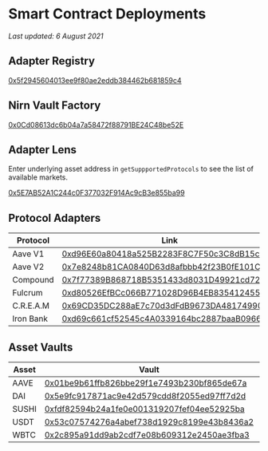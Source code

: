 # Smart Contract Deployments

*Last updated: 6 August 2021*

## Adapter Registry

[0x5f2945604013ee9f80ae2eddb384462b681859c4](https://cchain.explorer.avax.network/address/0x5f2945604013ee9f80ae2eddb384462b681859c4#code)

## Nirn Vault Factory

[0x0Cd08613dc6b04a7a58472f88791BE24C48be52E](https://cchain.explorer.avax.network/address/0x0Cd08613dc6b04a7a58472f88791BE24C48be52E#code)

## Adapter Lens

Enter underlying asset address in `getSuppportedProtocols` to see the list of available markets.

[0x5E7AB52A1C244c0F377032F914Ac9cB3e855ba99](https://cchain.explorer.avax.network/address/0x5E7AB52A1C244c0F377032F914Ac9cB3e855ba99#code)

## Protocol Adapters

| Protocol      | Link |
| ----------- | ----------- |
| Aave V1 | [0xd96E60a80418a525B2283F8C7F50c3C8dB15c402](https://cchain.explorer.avax.network/address/0xd96E60a80418a525B2283F8C7F50c3C8dB15c402#code) |
| Aave V2 | [0x7e8248b81CA0840D63d8afbbb42f23B0fE101CBf](https://cchain.explorer.avax.network/address/0x7e8248b81CA0840D63d8afbbb42f23B0fE101CBf#code) |
| Compound | [0x7f77389B868718B5351433d8031D49921cd72acE](https://cchain.explorer.avax.network/address/0x7f77389B868718B5351433d8031D49921cd72acE#code) |
| Fulcrum | [0xd80526EfBCc066B771028D96B4EB8354124556e4](https://cchain.explorer.avax.network/address/0xd80526EfBCc066B771028D96B4EB8354124556e4#code) |
| C.R.E.A.M | [0x69CD35DC288aE7c70d3dFdB9673DA48174990FE3](https://cchain.explorer.avax.network/address/0x69CD35DC288aE7c70d3dFdB9673DA48174990FE3#code) |
| Iron Bank | [0xd69c661cf52545c4A0339164bc2887baaB09664d](https://cchain.explorer.avax.network/address/0xd69c661cf52545c4A0339164bc2887baaB09664d#code) |

## Asset Vaults

| Asset | Vault | Underlying |
| ----- | ---- | ---- |
| AAVE | [0x01be9b61ffb826bbe29f1e7493b230bf865de67a](https://cchain.explorer.avax.network/address/0x01be9b61ffb826bbe29f1e7493b230bf865de67a#code) | [0x7fc66500c84a76ad7e9c93437bfc5ac33e2ddae9](https://cchain.explorer.avax.network/address/0x7fc66500c84a76ad7e9c93437bfc5ac33e2ddae9) |
| DAI  | [0x5e9fc917871ac9e42d579cdd8f2055ed97ff7d2d](https://cchain.explorer.avax.network/address/0x5e9fc917871ac9e42d579cdd8f2055ed97ff7d2d#code) | [0x6b175474e89094c44da98b954eedeac495271d0f](https://cchain.explorer.avax.network/address/0x6b175474e89094c44da98b954eedeac495271d0f) |
| SUSHI | [0xfdf82594b24a1fe0e001319207fef04ee52925ba](https://cchain.explorer.avax.network/address/0xfdf82594b24a1fe0e001319207fef04ee52925ba#code) | [0x6b3595068778dd592e39a122f4f5a5cf09c90fe2](https://cchain.explorer.avax.network/address/0x6b3595068778dd592e39a122f4f5a5cf09c90fe2) |
| USDT | [0x53c07574276a4abef738d1929c8199e43b8436a2](https://cchain.explorer.avax.network/address/0x53c07574276a4abef738d1929c8199e43b8436a2#code) | [0xdac17f958d2ee523a2206206994597c13d831ec7](https://cchain.explorer.avax.network/address/0xdac17f958d2ee523a2206206994597c13d831ec7) |
| WBTC | [0x2c895a91dd9ab2cdf7e08b609312e2450ae3fba3](https://cchain.explorer.avax.network/address/0x2c895a91dd9ab2cdf7e08b609312e2450ae3fba3#code) | [0x2260fac5e5542a773aa44fbcfedf7c193bc2c599](https://cchain.explorer.avax.network/address/0x2260fac5e5542a773aa44fbcfedf7c193bc2c599) |